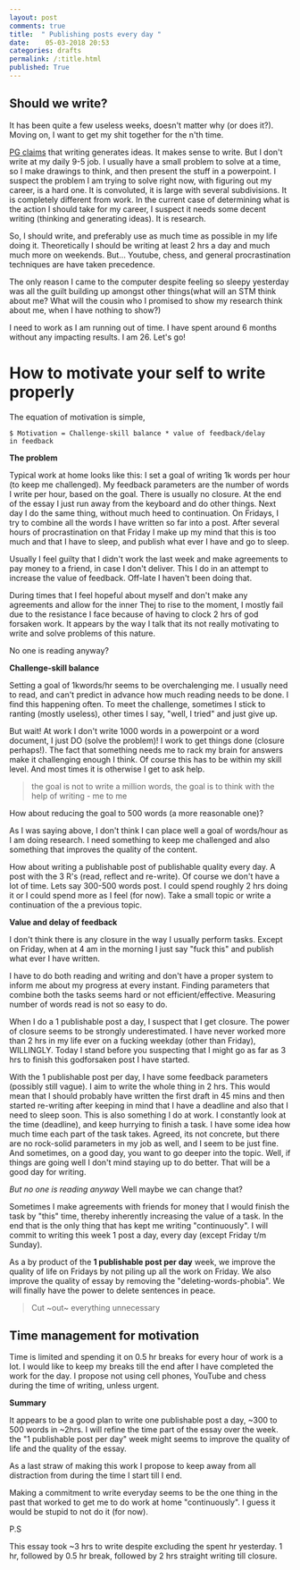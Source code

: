 ```yaml
---
layout: post
comments: true
title:  " Publishing posts every day "
date:    05-03-2018 20:53
categories: drafts
permalink: /:title.html
published: True
---
```


## Should we write?

It has been quite a few useless weeks, doesn't matter why (or does
it?). Moving on, I want to get my shit together for the n'th time. 

[PG claims][PG] that writing generates ideas. It makes sense to write.
But I don't write at my daily 9-5 job. I usually have a small problem
to solve at a time, so I make drawings to think, and then present the
stuff in a powerpoint. I suspect the problem I am trying to solve
right now, with figuring out my career, is a hard one. It is
convoluted, it is large with several subdivisions. It is completely
different from work. In the current case of determining what is the
action I should take for my career, I suspect it needs some decent
writing (thinking and generating ideas). It is research.

So, I should write, and preferably use as much time as possible in my
life doing it. Theoretically I should be writing at least 2 hrs a day
and much much more on weekends. But... Youtube, chess, and general
procrastination techniques are have taken precedence. 

The only reason I came to the computer despite feeling so sleepy yesterday was
all the guilt building up amongst other things(what will an STM think
about me? What will the cousin who I promised to show my research
think about me, when I have nothing to show?)

I need to work as I am running out of time. I have spent around 6 months
without any impacting results. I am 26. Let's go!

[PG]: http://www.paulgraham.com/writing44.html
 
# How to motivate your self to write properly

The equation of motivation is simple,

	$ Motivation = Challenge-skill balance * value of feedback/delay
	in feedback
	
**The problem**

Typical work at home looks like this: I set a goal of writing 1k words
per hour (to keep me challenged). My feedback parameters are the
number of words I write per hour, based on the goal. There is usually
no closure. At the end of the essay I just run away from the keyboard
and do other things. Next day I do the same thing, without much heed
to continuation. On Fridays, I try to combine all the words I have
written so far into a post. After several hours of procrastination on
that Friday I make up my mind that this is too much and that I have to
sleep, and publish what ever I have and go to sleep.

Usually I feel guilty that I didn't work the last week and make
agreements to pay money to a friend, in case I don't deliver. This I
do in an attempt to increase the value of feedback. Off-late I haven't
been doing that.

During times that I feel hopeful about myself and don't make any
agreements and allow for the inner Thej to rise to the moment, I
mostly fail due to the resistance I face because of having to clock 2
hrs of god forsaken work. It appears by the way I talk that its not
really motivating to write and solve problems of this nature.

No one is reading anyway?

**Challenge-skill balance**

Setting a goal of 1kwords/hr seems to be overchalenging me. I usually
need to read, and can't predict in advance how much reading needs to
be done. I find this happening often. To meet the challenge, sometimes
I stick to ranting (mostly useless), other times I say, "well, I
tried" and just give up.

But wait! At work I don't write 1000 words in a powerpoint or a word
document, I just DO (solve the problem)! I work to get things done
(closure perhaps!). The fact that something needs me to rack my brain
for answers make it challenging enough I think. Of course this has to
be within my skill level. And most times it is otherwise I
get to ask help.

> the goal is not to write a million words, the goal is to think with the help
> of writing - me to me

How about reducing the goal to 500 words (a more reasonable one)?

As I was saying above, I don't think I can place well a goal of
words/hour as I am doing research. I need something to keep me
challenged and also something that improves the quality of the
content. 

How about writing a publishable post of publishable quality every
day. A post with the 3 R's (read, reflect and re-write). Of course we
don't have a lot of time. Lets say 300-500 words post. I could spend
roughly 2 hrs doing it or I could spend more as I feel (for now). Take a small
topic or write a continuation of the a previous topic.

**Value and delay of feedback**

I don't think there is any closure in the way I usually perform
tasks. Except on Friday, when at 4 am in the morning I just say "fuck
this" and publish what ever I have written.

I have to do both reading and writing and don't have a proper system
to inform me about my progress at every instant. Finding parameters
that combine both the tasks seems hard or not efficient/effective.
Measuring number of words read is not so easy to do.

When I do a 1 publishable post a day, I suspect that I get
closure. The power of closure seems to be strongly underestimated. I
have never worked more than 2 hrs in my life ever on a fucking weekday
(other than Friday), WILLINGLY. Today I stand before you suspecting
that I might go as far as 3 hrs to finish this godforsaken post I have
started.

With the 1 publishable post per day, I have some feedback parameters
(possibly still vague). I aim to write the whole thing in 2 hrs. This
would mean that I should probably have written the first draft in 45
mins and then started re-writing after keeping in mind that I have a
deadline and also that I need to sleep soon. This is also something I
do at work. I constantly look at the time (deadline), and keep
hurrying to finish a task. I have some idea how much time each part of
the task takes. Agreed, its not concrete, but there are no rock-solid
parameters in my job as well, and I seem to be just fine. And
sometimes, on a good day, you want to go deeper into the topic. Well,
if things are going well I don't mind staying up to do better. That
will be a good day for writing.

*But no one is reading anyway* Well maybe we can change that?

Sometimes I make agreements with friends for money that I would finish
the task by "this" time, thereby inherently increasing the value of a
task. In the end that is the only thing that has kept me writing
"continuously". I will commit to writing this week 1 post a day, every day
(except Friday t/m Sunday).

As a by product of the **1 publishable post per day** week, we improve
the quality of life on Fridays by not piling up all the work on
Friday. We also improve the quality of essay by removing the
"deleting-words-phobia". We will finally have the power to delete
sentences in peace.

> Cut ~out~ everything unnecessary


## Time management for motivation

Time is limited and spending it on 0.5 hr breaks for every hour of
work is a lot. I would like to keep my breaks till the end after I
have completed the work for the day. I propose not using cell phones,
YouTube and chess during the time of writing, unless urgent.

**Summary**

It appears to be a good plan to write one publishable post a day, ~300
to 500 words in ~2hrs. I will refine the time part of the essay over
the week. the "1 publishable post per day" week might seems to improve
the quality of life and the quality of the essay.

As a last straw of making this work I propose to keep away from all
distraction from during the time I start till I end.

Making a commitment to write everyday seems to be the one thing in the
past that worked to get me to do work at home "continuously". I guess
it would be stupid to not do it (for now).

P.S

This essay took ~3 hrs to write despite excluding the spent hr
yesterday. 1 hr, followed by 0.5 hr break, followed by 2 hrs straight
writing till closure.
